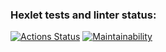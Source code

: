 ### Hexlet tests and linter status:
[![Actions Status](https://github.com/Boykevi4/frontend-project-44/actions/workflows/hexlet-check.yml/badge.svg)](https://github.com/Boykevi4/frontend-project-44/actions)
[![Maintainability](https://api.codeclimate.com/v1/badges/ad1e9003727177a4397e/maintainability)](https://codeclimate.com/github/Boykevi4/frontend-project-44/maintainability)
